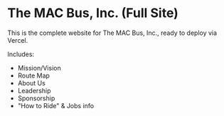 # The MAC Bus, Inc. (Full Site)

This is the complete website for The MAC Bus, Inc., ready to deploy via Vercel.

Includes:
- Mission/Vision
- Route Map
- About Us
- Leadership
- Sponsorship
- "How to Ride" & Jobs info
